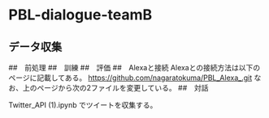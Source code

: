 # PBL-dialogue-teamB 

## データ収集
##　前処理
##　訓練
##　評価
##　Alexaと接続
Alexaとの接続方法は以下のページに記載してある。
https://github.com/nagaratokuma/PBL_Alexa_.git
なお、上のページから次の2ファイルを変更している。
##　対話

Twitter_API (1).ipynb
でツイートを収集する。

